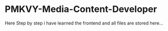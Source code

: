 # PMKVY-Media-Content-Developer
Here Step by step i have learned the frontend and all files are stored here...

